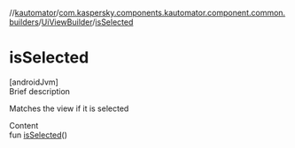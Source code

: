 //[kautomator](../../index.md)/[com.kaspersky.components.kautomator.component.common.builders](../index.md)/[UiViewBuilder](index.md)/[isSelected](is-selected.md)



# isSelected  
[androidJvm]  
Brief description  


Matches the view if it is selected

  
Content  
fun [isSelected](is-selected.md)()  



